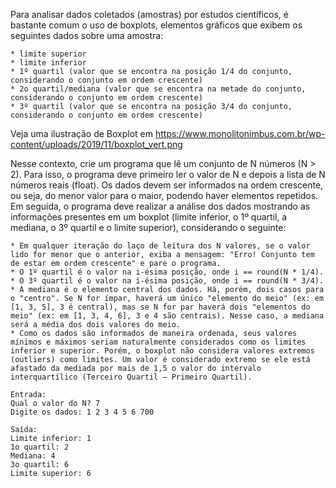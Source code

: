 Para analisar dados coletados (amostras) por estudos científicos, é bastante comum o uso de boxplots, elementos gráficos que exibem os seguintes dados sobre uma amostra:

    * limite superior
    * limite inferior
    * 1º quartil (valor que se encontra na posição 1/4 do conjunto, considerando o conjunto em ordem crescente)
    * 2o quartil/mediana (valor que se encontra na metade do conjunto, considerando o conjunto em ordem crescente)
    * 3º quartil (valor que se encontra na posição 3/4 do conjunto, considerando o conjunto em ordem crescente)

Veja uma ilustração de Boxplot em https://www.monolitonimbus.com.br/wp-content/uploads/2019/11/boxplot_vert.png

Nesse contexto, crie um programa que lê um conjunto de N números (N > 2). Para isso, o programa deve primeiro ler o valor de N e depois a lista de N números reais (float). Os dados devem ser informados na ordem crescente, ou seja, do menor valor para o maior, podendo haver elementos repetidos. Em seguida, o programa deve realizar a análise dos dados mostrando as informações presentes em um boxplot (limite inferior, o 1º quartil, a mediana, o 3º quartil e o limite superior), considerando o seguinte:

    * Em qualquer iteração do laço de leitura dos N valores, se o valor lido for menor que o anterior, exiba a mensagem: "Erro! Conjunto tem de estar em ordem crescente" e pare o programa.
    * O 1º quartil é o valor na i-ésima posição, onde i == round(N * 1/4).
    * O 3º quartil é o valor na i-ésima posição, onde i == round(N * 3/4).
    * A mediana é o elemento central dos dados. Há, porém, dois casos para o "centro". Se N for ímpar, haverá um único "elemento do meio" (ex: em [1, 3, 5], 3 é central), mas se N for par haverá dois "elementos do meio" (ex: em [1, 3, 4, 6], 3 e 4 são centrais). Nesse caso, a mediana será a média dos dois valores do meio.
    * Como os dados são informados de maneira ordenada, seus valores mínimos e máximos seriam naturalmente considerados como os limites inferior e superior. Porém, o boxplot não considera valores extremos (outliers) como limites. Um valor é considerado extremo se ele está afastado da mediada por mais de 1,5 o valor do intervalo interquartílico (Terceiro Quartil – Primeiro Quartil).

```
Entrada:
Qual o valor do N? 7
Digite os dados: 1 2 3 4 5 6 700
```

```
Saída:
Limite inferior: 1
1o quartil: 2
Mediana: 4
3o quartil: 6
Limite superior: 6
```
